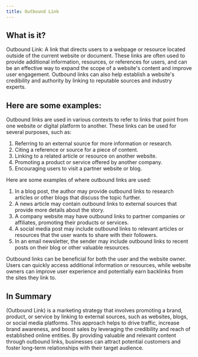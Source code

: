 ```yaml
---
title: Outbound Link
---
```




## What is it?

Outbound Link: A link that directs users to a webpage or resource located outside of the current website or document. These links are often used to provide additional information, resources, or references for users, and can be an effective way to expand the scope of a website's content and improve user engagement. Outbound links can also help establish a website's credibility and authority by linking to reputable sources and industry experts.

## Here are some examples:

Outbound links are used in various contexts to refer to links that point from one website or digital platform to another. These links can be used for several purposes, such as:

1. Referring to an external source for more information or research.
2. Citing a reference or source for a piece of content.
3. Linking to a related article or resource on another website.
4. Promoting a product or service offered by another company.
5. Encouraging users to visit a partner website or blog.

Here are some examples of where outbound links are used:

1. In a blog post, the author may provide outbound links to research articles or other blogs that discuss the topic further.
2. A news article may contain outbound links to external sources that provide more details about the story.
3. A company website may have outbound links to partner companies or affiliates, promoting their products or services.
4. A social media post may include outbound links to relevant articles or resources that the user wants to share with their followers.
5. In an email newsletter, the sender may include outbound links to recent posts on their blog or other valuable resources.

Outbound links can be beneficial for both the user and the website owner. Users can quickly access additional information or resources, while website owners can improve user experience and potentially earn backlinks from the sites they link to.

## In Summary

(Outbound Link) is a marketing strategy that involves promoting a brand, product, or service by linking to external sources, such as websites, blogs, or social media platforms. This approach helps to drive traffic, increase brand awareness, and boost sales by leveraging the credibility and reach of established online entities. By providing valuable and relevant content through outbound links, businesses can attract potential customers and foster long-term relationships with their target audience.
